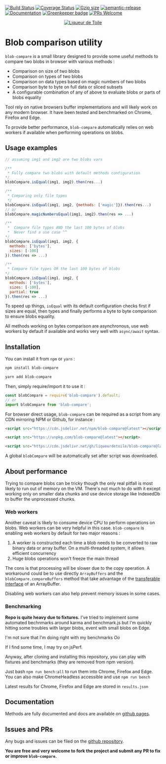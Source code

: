 [![Build Status](https://travis-ci.org/liqueurdetoile/blob-compare.svg?branch=master)](https://travis-ci.org/liqueurdetoile/blob-compare)
[![Coverage Status](https://coveralls.io/repos/github/liqueurdetoile/blob-compare/badge.svg?branch=master)](https://coveralls.io/github/liqueurdetoile/blob-compare?branch=master)
[![Gzip size](http://img.badgesize.io/https://cdn.jsdelivr.net/npm/blob-compare@latest?compression=gzip&style=flat-square)](https://cdn.jsdelivr.net/npm/blob-compare@latest)
[![semantic-release](https://img.shields.io/badge/%20%20%F0%9F%93%A6%F0%9F%9A%80-semantic--release-e10079.svg)](https://github.com/semantic-release/semantic-release)
[![Documentation](https://liqueurdetoile.github.io/blob-compare/badge.svg)](https://liqueurdetoile.github.io/blob-compare/)
[![Greenkeeper badge](https://badges.greenkeeper.io/liqueurdetoile/blob-compare.svg)](https://greenkeeper.io/)
[![PRs Welcome](https://img.shields.io/badge/PRs-welcome-brightgreen.svg?style=flat-square)](http://makeapullrequest.com)

<p align="center"><a href="https://liqueurdetoile.com" target="\_blank"><img src="https://hosting.liqueurdetoile.com/logo_lqdt.png" alt="Liqueur de Toile"></a></p>

# Blob comparison utility
`blob-compare` is a small library designed to provide some useful methods to compare two blobs in browser with various methods :

- Comparison on size of two blobs
- Comparison on types of two blobs
- Comparison on data types based on magic numbers of two blobs
- Comparison byte to byte on full data or sliced subsets
- A configurable combination of any of above to evaluate blobs or parts of blobs equality

Tool rely on native browsers buffer implementations and will likely work on any modern browser. It have been tested and benchmarked on Chrome, Firefox and Edge.

To provide better performance, `blob-compare` automatically relies on web workers if available when performing operations on blobs.

## Usage examples
```javascript
// assuming img1 and img2 are two blobs vars

/**
 * Fully compare two blobs with default methods configuration
*/
blobCompare.isEqual(img1, img2).then(res...)

/**
 * Comparing only file types
 */
blobCompare.isEqual(img1, img2, {methods: ['magic']}).then(res...)
// or
blobCompare.magicNumbersEqual(img1, img2).then(res => ...)

/**
 *  Compare file types AND the last 100 bytes of blobs
 *  Never find a use case ^^
*/
blobCompare.isEqual(img1, img2, {
  methods: ['bytes'],
  sizes: [-100]
}).then(res => ...)

/**
 * Compare file types OR the last 100 bytes of blobs
*/
blobCompare.isEqual(img1, img2, {
  methods: ['bytes'],
  sizes: [-100],
  partial: true
}).then(res => ...)
```
To speed up things, `isEqual` with its default configuration checks first if sizes are equal, then types and finally performs a byte to byte comparison to ensure blobs equality.

All methods working on bytes comparison are asynchronous, use web workers by default if available and works very well with `async/await` syntax.

## Installation
You can install it from `npm` or `yarn` :
```bash
npm install blob-compare

yarn add blob-compare
```
Then, simply require/import it to use it :

```javascript
const blobCompare = require('blob-compare').default;
// or
import blobCompare from 'blob-compare';
```
For browser direct usage, `blob-compare` can be required as a script from any CDN mirroring NPM or Github, for instance :
```html
<script src="https://cdn.jsdelivr.net/npm/blob-compare@latest"></script>

<script src="https://unpkg.com/blob-compare@latest"></script>

<script src="https://cdn.jsdelivr.net/gh/liqueurdetoile/blob-compare@latest/dist/index.min.js"></script>
```

A global `blobCompare` will be automatically set after script was downloaded.

## About performance
Trying to compare blobs can be tricky though the only real pitfall is most likely to run out of memory on the VM. There's not much to do with it except working only on smaller data chunks and use device storage like IndexedDb to buffer the unprocessed chunks.

### Web workers
Another caveat is likely to consume device CPU to perform operations on blobs. Web workers can be very helpful in this case. `blob-compare` is enabling web workers by default for two major reasons :
1. A worker is constructed each time a blob needs to be converted to raw binary data or array buffer. On a multi-threaded system, it allows efficient concurrency
2. Huge blobs operations won't freeze the main thread

The cons is that processing will be slower due to the copy operation. A workaround could be to use directly `ArrayBuffers` and the `blobCompare.compareBuffers` method that take advantage of the [transferable interface](https://developer.mozilla.org/en-US/docs/Web/API/Transferable) of an ArrayBuffer.

Disabling web workers can also help prevent memory issues in some cases.

### Benchmarking
**Repo is quite heavy due to fixtures.** I've tried to implement some automated bechnmarks around karma and benchmark.js but I'm quickly hitting some troubles with larger blobs, event with small blobs on Edge.

I'm not sure that I'm doing right with my benchmarks _Oo_

If I find some time, I may try on jsPerf.

Anyway, after cloning and installing this repository, you can play with fixtures and benchmarks (they are removed from npm version).

Just bash `npm run bench:all` to run them into Chrome, Firefox and Edge. You can also make ChromeHeadless accessible and use `npm run bench`

Latest results for Chrome, Firefox and Edge are stored in `results.json`

## Documentation
Methods are fully documented and docs are available on [github pages](https://liqueurdetoile.github.io/blob-compare/).

## Issues and PRs
Any bugs and issues can be filed on the [github repository](https://github.com/liqueurdetoile/blob-compare/issues).

**You are free and very welcome to fork the project and submit any PR to fix or improve `blob-compare`.**
